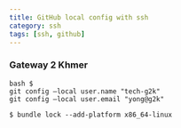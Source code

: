 ```yaml
---
title: GitHub local config with ssh
category: ssh
tags: [ssh, github]
---
```


### Gateway 2 Khmer
``` console
bash $
git config —local user.name "tech-g2k"
git config —local user.email "yong@g2k"
```

```console
$ bundle lock --add-platform x86_64-linux
```
